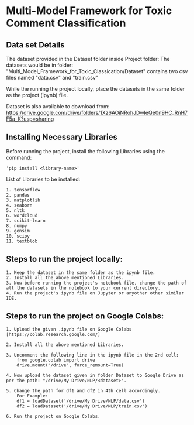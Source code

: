
# Multi-Model Framework for Toxic Comment Classification


## Data set Details

The dataset provided in the Dataset folder inside Project folder: The datasets would be in folder: "Multi_Model_Framework_for_Toxic_Classication/Dataset" contains two csv files named "data.csv" and "train.csv"

While the running the project locally, place the datasets in the same folder as the project (ipynb) file.

Dataset is also available to download from: https://drive.google.com/drive/folders/1Xz6AOiNRohJDwIeQe0n9HC_RnH7F5a_K?usp=sharing
## Installing Necessary Libraries

Before running the project, install the following Libraries using the command: 

    'pip install <library-name>'

List of Libraries to be installed:

    1. tensorflow
    2. pandas
    3. matplotlib
    4. seaborn
    5. nltk
    6. wordcloud
    7. scikit-learn
    8. numpy
    9. gensim
    10. scipy
    11. textblob

## Steps to run the project locally:

    1. Keep the dataset in the same folder as the ipynb file.
    2. Install all the above mentioned Libraries.
    3. Now before running the project's notebook file, change the path of all the datasets in the notebook to your current directory.
    4. Run the project's ipynb file on Jupyter or anyother other similar IDE.

## Steps to run the project on Google Colabs:

    1. Upload the given .ipynb file on Google Colabs [https://colab.research.google.com/]
    
    2. Install all the above mentioned Libraries.

    3. Uncomment the following line in the ipynb file in the 2nd cell: 
        from google.colab import drive
        drive.mount("/drive", force_remount=True)
    
    4. Now upload the dataset given in folder Dataset to Google Drive as per the path: "/drive/My Drive/NLP/<dataset>".

    5. Change the path for df1 and df2 in 4th cell accordingly.
        For Example: 
        df1 = loadDataset('/drive/My Drive/NLP/data.csv')
        df2 = loadDataset('/drive/My Drive/NLP/train.csv') 

    6. Run the project on Google Colabs.



